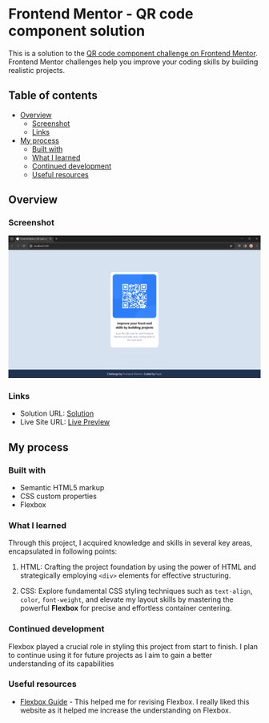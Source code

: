 # Frontend Mentor - QR code component solution

This is a solution to the [QR code component challenge on Frontend Mentor](https://www.frontendmentor.io/challenges/qr-code-component-iux_sIO_H). Frontend Mentor challenges help you improve your coding skills by building realistic projects. 

## Table of contents

- [Overview](#overview)
  - [Screenshot](#screenshot)
  - [Links](#links)
- [My process](#my-process)
  - [Built with](#built-with)
  - [What I learned](#what-i-learned)
  - [Continued development](#continued-development)
  - [Useful resources](#useful-resources)

## Overview

### Screenshot

![Screenshot](images/screenshot.png)

### Links

- Solution URL: [Solution](https://www.frontendmentor.io/solutions/qr-code-component-solution-mPIPHdT3dg)
- Live Site URL: [Live Preview](https://rajatthedev.github.io/QR-Code-Component/)

## My process

### Built with

- Semantic HTML5 markup
- CSS custom properties
- Flexbox

### What I learned

Through this project, I acquired knowledge and skills in several key areas, encapsulated in following points:

1. HTML: Crafting the project foundation by using the power of HTML and strategically employing `<div>` elements for effective structuring.

2. CSS: Explore fundamental CSS styling techniques such as `text-align`, `color`, `font-weight`, and elevate my layout skills by mastering the powerful **Flexbox** for precise and effortless container centering.

### Continued development

Flexbox played a crucial role in styling this project from start to finish. I plan to continue using it for future projects as I aim to gain a better understanding of its capabilities

### Useful resources

- [Flexbox Guide](https://css-tricks.com/snippets/css/a-guide-to-flexbox/) - This helped me for revising Flexbox. I really liked this website as it helped me increase the understanding on Flexbox.